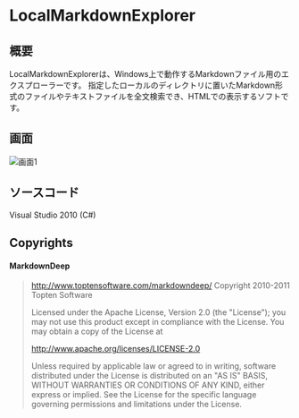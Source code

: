 # LocalMarkdownExplorer

## 概要
LocalMarkdownExplorerは、Windows上で動作するMarkdownファイル用のエクスプローラーです。
指定したローカルのディレクトリに置いたMarkdown形式のファイルやテキストファイルを全文検索でき、HTMLでの表示するソフトです。

## 画面
![画面1](http://daybreak3d.nobody.jp/image/tmp/ss01.png)

## ソースコード
Visual Studio 2010 (C#)

## Copyrights
#### MarkdownDeep
> http://www.toptensoftware.com/markdowndeep/
> Copyright 2010-2011 Topten Software
> 
> Licensed under the Apache License, Version 2.0 (the "License"); you may not use this product except in compliance with the License. You may obtain a copy of the License at
> 
> http://www.apache.org/licenses/LICENSE-2.0
> 
> Unless required by applicable law or agreed to in writing, software distributed under the License is distributed on an "AS IS" BASIS, WITHOUT WARRANTIES OR CONDITIONS OF ANY KIND, either express or implied. See the License for the specific language governing permissions and limitations under the License.
